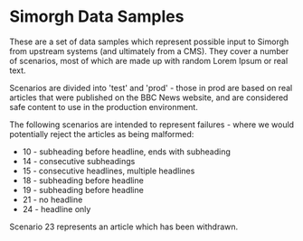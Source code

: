 # Simorgh Data Samples

These are a set of data samples which represent possible input to Simorgh from upstream systems (and ultimately from a CMS). They cover a number of scenarios, most of which are made up with random Lorem Ipsum or real text.

Scenarios are divided into 'test' and 'prod' - those in prod are based on real articles that were published on the BBC News website, and are considered safe content to use in the production environment.

The following scenarios are intended to represent failures - where we would potentially reject the articles as being malformed:
* 10 - subheading before headline, ends with subheading
* 14 - consecutive subheadings
* 15 - consecutive headlines, multiple headlines
* 18 - subheading before headline
* 19 - subheading before headline
* 21 - no headline
* 24 - headline only

Scenario 23 represents an article which has been withdrawn.
